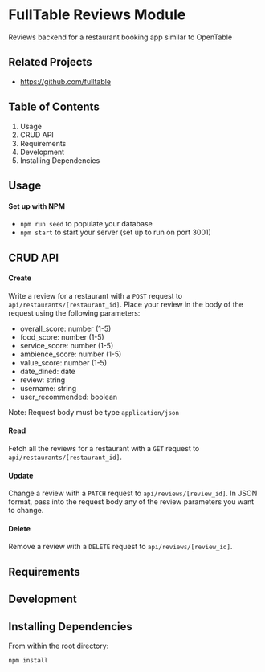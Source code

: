 # FullTable Reviews Module
Reviews backend for a restaurant booking app similar to OpenTable

## Related Projects

  - https://github.com/fulltable

## Table of Contents

1. Usage
1. CRUD API
1. Requirements
1. Development
1. Installing Dependencies

## Usage
#### Set up with NPM
 - `npm run seed` to populate your database
 - `npm start` to start your server (set up to run on port 3001)
## CRUD API
#### Create 
Write a review for a restaurant with a `POST` request to `api/restaurants/[restaurant_id]`. Place your review in the body of the request using the following parameters:
 - overall_score: number (1-5)
 - food_score: number (1-5)
 - service_score: number (1-5)
 - ambience_score: number (1-5)
 - value_score: number (1-5)
 - date_dined: date
 - review: string
 - username: string
 - user_recommended: boolean

Note: Request body must be type `application/json`

#### Read
Fetch all the reviews for a restaurant with a `GET` request to `api/restaurants/[restaurant_id]`.

#### Update
Change a review with a `PATCH` request to `api/reviews/[review_id]`.
In JSON format, pass into the request body any of the review parameters you want to change.

#### Delete
Remove a review with a `DELETE` request to `api/reviews/[review_id]`.

## Requirements

## Development

## Installing Dependencies

From within the root directory:

```sh
npm install
```



